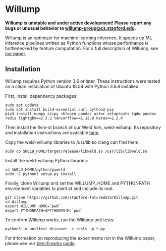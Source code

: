# Willump

**Willump is unstable and under active development!  Please report any bugs or unusual behavior to [willump-group@cs.stanford.edu](mailto:willump-group@cs.stanford.edu).**

Willump is an optimizer for machine learning inference.  It speeds up ML inference pipelines
written as Python functions whose performance is bottlenecked by feature computation.
For a full description of Willump, see [our paper](https://arxiv.org/pdf/1906.01974.pdf).

## Installation

Willump requires Python version 3.6 or later.
These instructions were tested on a clean installation of Ubuntu 18.04 with Python 3.6.8 installed.

First, install dependency packages:

    sudo apt update
    sudo apt install build-essential curl python3-pip
    pip3 install numpy scipy sklearn pandas astor setuptools tqdm pandas redis lightgbm==2.2.2 tensorflow==1.12.0 keras==2.2.4
    
Then install the llvm-st branch of our Weld fork, weld-willump.
Its repository and installation instructions are available 
[here](https://github.com/stanford-futuredata/weld-willump/tree/llvm-st).

Copy the weld-willump libraries to /usr/lib so clang can find them:

    sudo cp $WELD_HOME/target/release/libweld.so /usr/lib/libweld.so
    
Install the weld-willump Python libraries:

    cd $WELD_HOME/python/pyweld
    sudo -E python3 setup.py install

Finally, clone Willump and set the WILLUMP_HOME and PYTHONPATH environment variables
to point at and include its root.

    git clone https://github.com/stanford-futuredata/Willump.git
    cd Willump
    export WILLUMP_HOME=`pwd`
    export PYTHONPATH=$PYTHONPATH:`pwd`

To confirm Willump works, run the Willump unit tests:

    python3 -m unittest discover -s tests -p *.py

For information on reproducing the experiments run in the Willump paper, please see our
[benchmarks guide](https://github.com/stanford-futuredata/Willump/blob/master/BENCHMARKS.md).